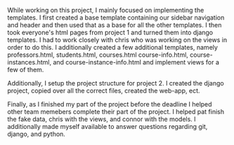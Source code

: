 While working on this project, I mainly focused on implementing the templates. 
I first created a base template containing our sidebar navigation and header and then used that as a base for all the other templates.
I then took everyone's html pages from project 1 and turned them into django templates. I had to work closely with chris who was
working on the views in order to do this. I additionally created a few additional templates, namely professors.html, students.html,
courses.html course-info.html, course-instances.html, and course-instance-info.html and implement views for a few of them.

Additionally, I setup the project structure for project 2. I created the django project, copied over all the correct files, created the web-app, ect.

Finally, as I finished my part of the project before the deadline I helped other team memebers complete their part of the project.
I helped pat finish the fake data, chris with the views, and connor with the models. I additionally made myself available to answer
questions regarding git, django, and python. 
